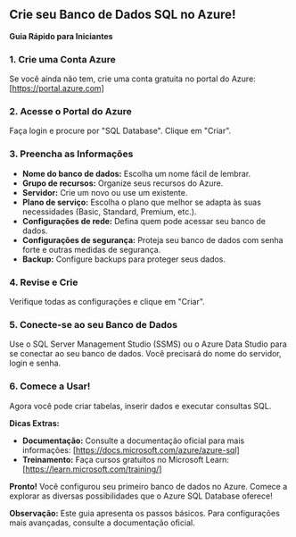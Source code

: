 ## Crie seu Banco de Dados SQL no Azure! 

**Guia Rápido para Iniciantes**

### 1. Crie uma Conta Azure
Se você ainda não tem, crie uma conta gratuita no portal do Azure: [https://portal.azure.com]

### 2. Acesse o Portal do Azure
Faça login e procure por "SQL Database". Clique em "Criar".

### 3. Preencha as Informações
* **Nome do banco de dados:** Escolha um nome fácil de lembrar.
* **Grupo de recursos:** Organize seus recursos do Azure.
* **Servidor:** Crie um novo ou use um existente.
* **Plano de serviço:** Escolha o plano que melhor se adapta às suas necessidades (Basic, Standard, Premium, etc.).
* **Configurações de rede:** Defina quem pode acessar seu banco de dados.
* **Configurações de segurança:** Proteja seu banco de dados com senha forte e outras medidas de segurança.
* **Backup:** Configure backups para proteger seus dados.

### 4. Revise e Crie
Verifique todas as configurações e clique em "Criar".

### 5. Conecte-se ao seu Banco de Dados
Use o SQL Server Management Studio (SSMS) ou o Azure Data Studio para se conectar ao seu banco de dados. Você precisará do nome do servidor, login e senha.

### 6. Comece a Usar!
Agora você pode criar tabelas, inserir dados e executar consultas SQL.

**Dicas Extras:**
* **Documentação:** Consulte a documentação oficial para mais informações: [https://docs.microsoft.com/azure/azure-sql]
* **Treinamento:** Faça cursos gratuitos no Microsoft Learn: [https://learn.microsoft.com/training/]

**Pronto!** Você configurou seu primeiro banco de dados no Azure. Comece a explorar as diversas possibilidades que o Azure SQL Database oferece!

**Observação:** Este guia apresenta os passos básicos. Para configurações mais avançadas, consulte a documentação oficial.